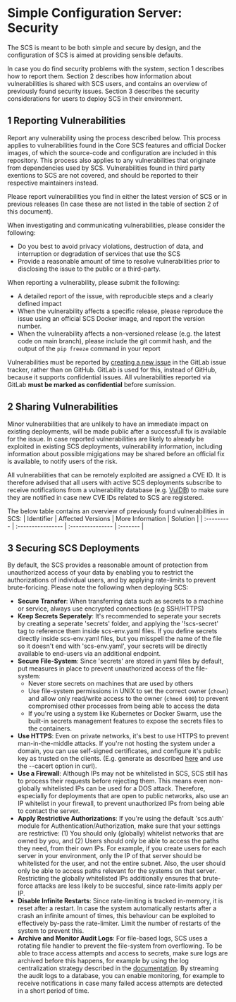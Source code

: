 # Simple Configuration Server: Security
The SCS is meant to be both simple and secure by design, and the configuration
of SCS is aimed at providing sensible defaults.

In case you do find security problems with the system, section 1 describes
how to report them. Section 2 describes how information about
vulnerabilities is shared with SCS users, and contains an overview of
previously found security issues. Section 3 describes the security
considerations for users to deploy SCS in their environment.

## 1 Reporting Vulnerabilities
Report any vulnerability using the process described below. This process
applies to vulnerabilities found in the Core SCS features and official Docker
images, of which the source-code and configuration are included in this
repository. This process also applies to any vulnerabilities that originate
from dependencies used by SCS. Vulnerabilities found in third party
exentions to SCS are not covered, and should be reported to their respective
maintainers instead.

Please report vulnerabilities you find in either the latest version of SCS
or in previous releases (In case these are not listed in the table of section
2 of this document).

When investigating and communicating vulnerabilities, please consider the
following:
* Do you best to avoid privacy violations, destruction of data, and
  interruption or degradation of services that use the SCS
* Provide a reasonable amount of time to resolve vulnerabilities prior to
  disclosing the issue to the public or a third-party.

When reporting a vulnerability, please submit the following:
* A detailed report of the issue, with reproducible steps and a clearly
  defined impact
* When the vulnerability affects a specific release, please reproduce the issue
  using an official SCS Docker image, and report the version number.
* When the vulnerability affects a non-versioned release (e.g. the latest
  code on main branch), please include the git commit hash, and the output of
  the `pip freeze` command in your report

Vulnerabilities must be reported by [creating a new issue](https://gitlab.com/tom-brouwer/simple-configuration-server/-/issues/new)
in the GitLab issue tracker, rather than on GitHub. GitLab is used for this,
instead of GitHub, because it supports confidential issues. All vulnerabilities
reported via GitLab **must be marked as confidential** before sumission.

## 2 Sharing Vulnerabilities
Minor vulnerabilities that are unlikely to have an immediate impact on existing
deployments, will be made public after a successfull fix is available for the
issue. In case reported vulnerabilities are likely to already be exploited in
existing SCS deployments, vulnerability information, including information
about possible migigations may be shared before an official fix is available,
to notify users of the risk.

All vulnerabilities that can be remotely exploited are assigned a CVE ID.
It is therefore advised that all users with active SCS deployments subscribe
to receive notifications from a vulnerability database (e.g. [VulDB](https://vuldb.com/))
to make sure they are notified in case new CVE IDs related to SCS are registered.

The below table contains an overview of previously found vulnerabilities in
SCS:
| Identifier | Affected Versions | More Information | Solution |
| :--------- | :---------------- | :--------------- | :------- |

## 3 Securing SCS Deployments
By default, the SCS provides a reasonable amount of protection from
unauthorized access of your data by enabling you to restrict the authorizations
of individual users, and by applying rate-limits to prevent brute-foricing.
Please note the following when deploying SCS:

* **Secure Transfer**: When transferring data such as secrets to a machine or
  service, always use encrypted connections (e.g SSH/HTTPS)
* **Keep Secrets Seperately**: It's recommended to seperate your secrets
  by creating a seperate 'secrets' folder, and applying the '!scs-secret' tag
  to reference them inside scs-env.yaml files. If you define secrets directly
  inside scs-env.yaml files, but you misspell the name of the file so it
  doesn't end   with 'scs-env.yaml', your secrets will be directly
  available to end-users via an additional endpoint.
* **Secure File-System**: Since 'secrets' are stored in yaml files by default,
  put measures in place to prevent unauthorized access of the file-system:
    * Never store secrets on machines that are used by others
    * Use file-system permissions in UNIX to set the correct owner (`chown`)
      and allow only read/write access to the owner (`chmod 600`) to prevent
      compromised other processes from being able to access the data
    * If you're using a system like Kubernetes or Docker Swarm, use the
      built-in secrets management features to expose the secrets files to the
      containers.
* **Use HTTPS**: Even on private networks, it's best to use HTTPS
  to prevent man-in-the-middle attacks. If you're not hosting the system under
  a domain, you can use self-signed certificates, and configure it's public key
  as trusted on the clients. (E.g. generate as described [here](https://www.digitalocean.com/community/tutorials/how-to-create-a-self-signed-ssl-certificate-for-nginx-in-ubuntu-22-04)
  and use the --cacert option in curl).
* **Use a Firewall**: Although IPs may not be whitelisted in SCS, SCS still has
  to process their requests before rejecting them. This means even non-globally
  whitelisted IPs can be used for a DOS attack. Therefore, especially for
  deployments that are open to public networks, also use an IP whitelist in
  your firewall, to prevent unauthorized IPs from being able to contact the
  server.
* **Apply Restrictive Authorizations**: If you're using the default 'scs.auth'
  module for Authentication/Authorization, make sure that your settings are
  restrictive: (1) You should only (globally) whitelist networks that are
  owned by you, and (2) Users should only be able to access the paths they
  need, from their own IPs. For example, if you create users for each server
  in your environment, only the IP of that server should be whitelisted for the
  user, and not the entire subnet. Also, the user should only be able to
  access paths relevant for the systems on that server. Restricting
  the globally whitelisted IPs additionally ensures that brute-force attacks
  are less likely to be succesful, since rate-limits apply per IP.
* **Disable Infinite Restarts**: Since rate-limiting is tracked in-memory,
  it is reset after a restart. In case the system automatically restarts after
  a crash an infinite amount of times, this behaviour can be exploited to
  effectively by-pass the rate-limiter. Limit the number of restarts of the
  system to prevent this.
* **Archive and Monitor Audit Logs**: For file-based logs, SCS uses a rotating
  file handler to prevent the file-system from overflowing. To be able to trace
  access attempts and access to secrets, make sure logs are archived before
  this happens, for example by using the log centralization strategy described
  in the [documentation](https://simple-configuration-server.github.io/docs/deployment/log-centralization).
  By streaming the audit logs to a database, you can enable monitoring, for
  example to receive notifications in case many failed access attempts are
  detected in a short period of time.
